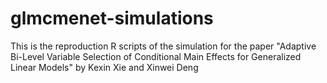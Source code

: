 # glmcmenet-simulations
This is the reproduction R scripts of the simulation for the paper "Adaptive Bi-Level Variable Selection of Conditional Main Effects for Generalized Linear Models" by Kexin Xie and Xinwei Deng
